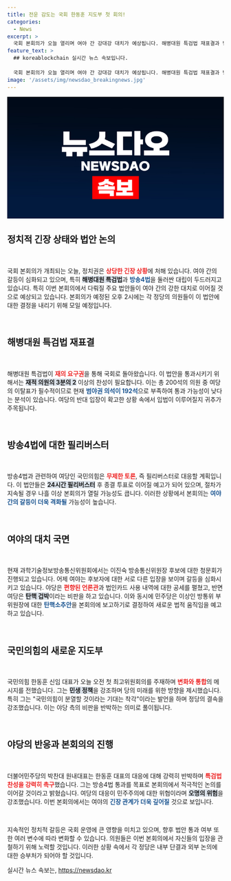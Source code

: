 ```yaml
---
title: 전운 감도는 국회 한동훈 지도부 첫 회의!
categories:
  - News
excerpt: >
  국회 본회의가 오늘 열리며 여야 간 강대강 대치가 예상됩니다. 해병대원 특검법 재표결과 방송4법이 주요 쟁점으로 떠오르며, 필리버스터로 사흘 이상 지속될 가능성도 있습니다.
feature_text: >
  ## koreablockchain 실시간 뉴스 속보입니다.

  국회 본회의가 오늘 열리며 여야 간 강대강 대치가 예상됩니다. 해병대원 특검법 재표결과 방송4법이 주요 쟁점으로 떠오르며, 필리버스터로 사흘 이상 지속될 가능성도 있습니다.
image: '/assets/img/newsdao_breakingnews.jpg'
---
```


<p><img src="/assets/img/newsdao_breakingnews.jpg" alt="koreablockchain 속보" /></p>

<h2 data-ke-size="size26">정치적 긴장 상태와 법안 논의</h2>

<p data-ke-size="size16">&nbsp;</p>

<p>국회 본회의가 개최되는 오늘, 정치권은 <b><span style="color: #ee2323;">상당한 긴장 상황</span></b>에 처해 있습니다. 여야 간의 갈등이 심화되고 있으며, 특히 <b><span style="background-color: #21538527;">해병대원 특검법</span></b>과 <b><span style="color: #1a5490;">방송4법</span></b>을 둘러싼 대립이 두드러지고 있습니다. 특히 이번 본회의에서 다뤄질 주요 법안들이 여야 간의 강한 대치로 이어질 것으로 예상되고 있습니다. 본회의가 예정된 오후 2시에는 각 정당의 의원들이 이 법안에 대한 결정을 내리기 위해 모일 예정입니다.</p>

<p data-ke-size="size16">&nbsp;</p>

<h2 data-ke-size="size26">해병대원 특검법 재표결</h2>

<p data-ke-size="size16">&nbsp;</p>

<p>해병대원 특검법이 <b><span style="color: #ee2323;">재의 요구권</span></b>을 통해 국회로 돌아왔습니다. 이 법안을 통과시키기 위해서는 <b><span style="background-color: #21538527;">재적 의원의 3분의 2</span></b> 이상의 찬성이 필요합니다. 이는 총 200석의 의원 중 여당의 이탈표가 필수적이므로 현재 <b><span style="color: #1a5490;">범야권 의석이 192석</span></b>으로 부족하여 통과 가능성이 낮다는 분석이 있습니다. 여당의 반대 입장이 확고한 상황 속에서 입법이 이루어질지 귀추가 주목됩니다.</p>

<p data-ke-size="size16">&nbsp;</p>

<h2 data-ke-size="size26">방송4법에 대한 필리버스터</h2>

<p data-ke-size="size16">&nbsp;</p>

<p>방송4법과 관련하여 여당인 국민의힘은 <b><span style="color: #ee2323;">무제한 토론</span></b>, 즉 필리버스터로 대응할 계획입니다. 이 법안들은 <b><span style="background-color: #21538527;">24시간 필리버스터</span></b> 후 종결 투표로 이어질 예고가 되어 있으며, 절차가 지속될 경우 나흘 이상 본회의가 열릴 가능성도 큽니다. 이러한 상황에서 본회의는 <b><span style="color: #1a5490;">여야 간의 갈등이 더욱 격화될</span></b> 가능성이 높습니다.</p>

<p data-ke-size="size16">&nbsp;</p>

<h2 data-ke-size="size26">여야의 대치 국면</h2>

<p data-ke-size="size16">&nbsp;</p>

<p>현재 과학기술정보방송통신위원회에서는 이진숙 방송통신위원장 후보에 대한 청문회가 진행되고 있습니다. 어제 여야는 후보자에 대한 서로 다른 입장을 보이며 갈등을 심화시키고 있습니다. 야당은 <b><span style="color: #ee2323;">편향된 언론관</span></b>과 법인카드 사용 내역에 대한 공세를 펼쳤고, 반면 여당은 <b><span style="background-color: #21538527;">탄핵 겁박</span></b>이라는 비판을 하고 있습니다. 이와 동시에 민주당은 이상인 방통위 부위원장에 대한 <b><span style="color: #1a5490;">탄핵소추안</span></b>을 본회의에 보고하기로 결정하여 새로운 법적 움직임을 예고하고 있습니다.</p>

<p data-ke-size="size16">&nbsp;</p>

<h2 data-ke-size="size26">국민의힘의 새로운 지도부</h2>

<p data-ke-size="size16">&nbsp;</p>

<p>국민의힘 한동훈 신임 대표가 오늘 오전 첫 최고위원회의를 주재하며 <b><span style="color: #ee2323;">변화와 통합</span></b>의 메시지를 전했습니다. 그는 <b><span style="background-color: #21538527;">민생 정책</span></b>을 강조하며 당의 미래를 위한 방향을 제시했습니다. 특히 그는 "국민의힘이 분열할 것이라는 기대는 착각"이라는 발언을 하며 정당의 결속을 강조했습니다. 이는 야당 측의 비판을 반박하는 의미로 풀이됩니다.</p>

<p data-ke-size="size16">&nbsp;</p>

<h2 data-ke-size="size26">야당의 반응과 본회의의 진행</h2>

<p data-ke-size="size16">&nbsp;</p>

<p>더불어민주당의 박찬대 원내대표는 한동훈 대표의 대응에 대해 강력히 반박하며 <b><span style="color: #ee2323;">특검법 찬성을 강력히 촉구</span></b>했습니다. 그는 방송4법 통과를 목표로 본회의에서 적극적인 논의를 이어갈 것이라고 밝혔습니다. 여당의 대응이 민주주의에 대한 위협이라며 <b><span style="background-color: #21538527;">오명의 위험</span></b>을 강조했습니다. 이번 본회의에서는 여야의 <b><span style="color: #1a5490;">긴장 관계가 더욱 깊어질</span></b> 것으로 보입니다.</p>

<p data-ke-size="size16">&nbsp;</p>

<p>지속적인 정치적 갈등은 국회 운영에 큰 영향을 미치고 있으며, 향후 법안 통과 여부 또한 여러 변수에 따라 변화할 수 있습니다. 의원들은 이번 본회의에서 자신들의 입장을 관철하기 위해 노력할 것입니다. 이러한 상황 속에서 각 정당은 내부 단결과 외부 논의에 대한 승부처가 되어야 할 것입니다.</p>
실시간 뉴스 속보는, <a href="https://newsdao.kr" rel="dofollow">https://newsdao.kr</a>


